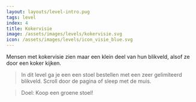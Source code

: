 ```yaml
---
layout: layouts/level-intro.pug
tags: level
index: 4
title: Kokervisie
image: /assets/images/levels/kokervisie.svg
icon: /assets/images/levels/icon_visie_blue.svg
---
```


Mensen met kokervisie zien maar een klein deel van hun blikveld, alsof ze door een koker kijken.

> In dit level ga je een een stoel bestellen met een zeer gelimiteerd blikveld. Scroll door de pagina of sleep met de muis.

> Doel: Koop een groene stoel!